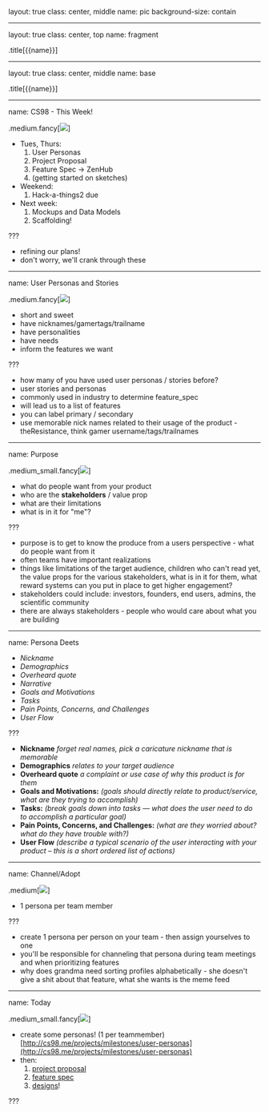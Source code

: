layout: true
class: center, middle
name: pic
background-size: contain

---

layout: true
class: center, top
name: fragment

.title[{{name}}]

---
layout: true
class: center, middle
name: base

.title[{{name}}]





---
name: CS98 - This Week!

.medium.fancy[![](img/thats-okay.gif)]

* Tues, Thurs:
  1. User Personas
  1. Project Proposal
  1. Feature Spec -> ZenHub
  1. (getting started on sketches)
* Weekend:
  1. Hack-a-things2 due 
* Next week:
  1. Mockups and Data Models
  1. Scaffolding!

???
* refining our plans!
* don't worry, we'll crank through these


<!-- name: ~~Buddy Teams~~

.medium.fancy[![](img/buddy-system.gif)]

* no more ~~buddy teams~~
* just ~~plain ol' buddies~~
* actually QA/user personas
* not for today, but next week

???
* buddy teams weren't super helpful but we'll have tester
 -->







---
name: User Personas and Stories

.medium.fancy[![](img/storytime.gif)]


* short and sweet
* have nicknames/gamertags/trailname
* have personalities
* have needs
* inform the features we want


???
* how many of you have used user personas / stories before?
* user stories and personas
* commonly used in industry to determine feature_spec
* will lead us to a list of features
* you can label primary / secondary
* use memorable nick names related to their usage of the product - theResistance,  think gamer username/tags/trailnames 


---
name: Purpose

.medium_small.fancy[![](img/purpose.gif)]

* what do people want from your product
* who are the **stakeholders** / value prop
* what are their limitations
* what is in it for "me"?

???

* purpose is to get to know the produce from a users perspective - what do people want from it
* often teams have important realizations
* things like limitations of the target audience, children who can't read yet,  the value props for the various stakeholders, what is in it for them, what reward systems can you put in place to get higher engagement?
* stakeholders could include: investors, founders, end users, admins, the scientific community
* there are always stakeholders - people who would care about what you are building



---
name: Persona Deets

  * _Nickname_
  * _Demographics_
  * _Overheard quote_
  * _Narrative_
  * _Goals and Motivations_
  * _Tasks_
  * _Pain Points, Concerns, and Challenges_
  * _User Flow_


???
* __Nickname__ 
  *forget real names, pick a caricature nickname that is memorable*
* __Demographics__ 
  *relates to your target audience*
* __Overheard quote__
  *a complaint or use case of why this product is for them*
* __Goals and Motivations:__
  *(goals should directly relate to product/service,*
  *what are they trying to accomplish)*
* __Tasks:__
  *(break goals down into tasks — what does the user need to do to accomplish a particular goal)*
* __Pain Points, Concerns, and Challenges:__
  *(what are they worried about? what do they have trouble with?)*
* __User Flow__
  *(describe a typical scenario of the user interacting with your product – this is a short ordered list of actions)*


---
name: Channel/Adopt

.medium[![](../../projects/milestones/img/assign-issue.jpg)]

* 1 persona per team member

???
* create 1 persona per person on your team - then assign yourselves to one
* you'll be responsible for channeling that persona during team meetings and when prioritizing features
* why does grandma need sorting profiles alphabetically - she doesn't give a shit about that feature, what she wants is the meme feed

---
name: Today

.medium_small.fancy[![](img/newton-ideas.gif)]

* create some personas! (1 per teammember) [http://cs98.me/projects/milestones/user-personas](http://cs98.me/projects/milestones/user-personas)
* then: 
  1. [project proposal](http://cs98.me/projects/milestones/project-proposal)
  1. [feature spec](http://cs98.me/projects/milestones/feature-spec)
  1. [designs](http://cs98.me/projects/milestones/mockups-models)!

???




<!-- ---
name: Acting-out Session

.small[![](img/moriarty3.gif)]
.small[![](img/moriarty2.gif)]


* Introduction to who
* Set the scene for how/when
* Have prompts / act out user interaction
* Ask questions! (how will this, why do you, etc)

???
* why moriarty? -->

